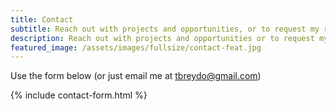 ```yaml
---
title: Contact
subtitle: Reach out with projects and opportunities, or to request my résumé.
description: Reach out with projects and opportunities or to request my résumé.
featured_image: /assets/images/fullsize/contact-feat.jpg
---
```


Use the form below (or just email me at <tbreydo@gmail.com>)

{% include contact-form.html %}